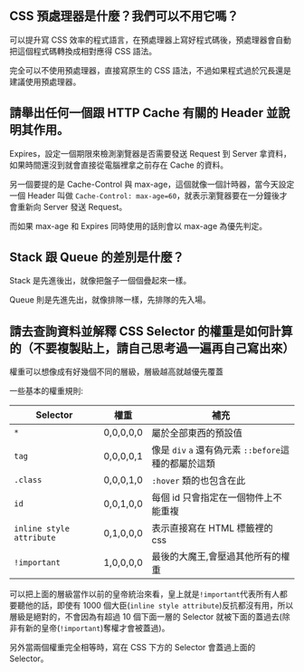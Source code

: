 ## CSS 預處理器是什麼？我們可以不用它嗎？

可以提升寫 CSS 效率的程式語言，在預處理器上寫好程式碼後，預處理器會自動把這個程式碼轉換成相對應得 CSS 語法。

完全可以不使用預處理器，直接寫原生的 CSS 語法，不過如果程式過於冗長還是建議使用預處理器。

## 請舉出任何一個跟 HTTP Cache 有關的 Header 並說明其作用。

Expires，設定一個期限來檢測瀏覽器是否需要發送 Request 到 Server 拿資料，如果時間還沒到就會直接從電腦裡拿之前存在 Cache 的資料。

另一個要提的是 Cache-Control 與 max-age，這個就像一個計時器，當今天設定一個 Header 叫做 `Cache-Control: max-age=60`，就表示瀏覽器要在一分鐘後才會重新向 Server 發送 Request。

而如果 max-age 和 Expires 同時使用的話則會以 max-age 為優先判定。

## Stack 跟 Queue 的差別是什麼？

Stack 是先進後出，就像把盤子一個個疊起來一樣。

Queue 則是先進先出，就像排隊一樣，先排隊的先入場。

## 請去查詢資料並解釋 CSS Selector 的權重是如何計算的（不要複製貼上，請自己思考過一遍再自己寫出來）

權重可以想像成有好幾個不同的層級，層級越高就越優先覆蓋

一些基本的權重規則:

|Selector|權重|補充|
|-----|----|------|
|`*`|0,0,0,0,0|屬於全部東西的預設值|
|`tag`|0,0,0,0,1|像是 `div` `a` 還有偽元素 `::before`這種的都屬於這類|
|`.class`|0,0,0,1,0|`:hover` 類的也包含在此|
|`id`|0,0,1,0,0|每個 id 只會指定在一個物件上不能重複|
|`inline style attribute`|0,1,0,0,0|表示直接寫在 HTML 標籤裡的 css|
|`!important`|1,0,0,0,0|最後的大魔王,會壓過其他所有的權重|


可以把上面的層級當作以前的皇帝統治來看，皇上就是`!important`代表所有人都要聽他的話，即使有 1000 個大臣(`inline style attribute`)反抗都沒有用，所以層級是絕對的，不會因為有超過 10 個下面一層的 Selector 就被下面的蓋過去(除非有新的皇帝(`!important`)奪權才會被蓋過)。

另外當兩個權重完全相等時，寫在 CSS 下方的 Selector 會蓋過上面的 Selector。

